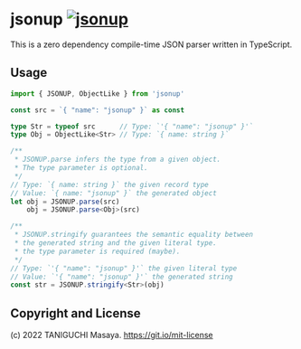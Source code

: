 # jsonup [![jsonup](https://img.shields.io/npm/v/jsonup)](https://npmjs.com/package/jsonup)

This is a zero dependency compile-time JSON parser written in TypeScript.

## Usage

```typescript
import { JSONUP, ObjectLike } from 'jsonup'

const src = `{ "name": "jsonup" }` as const

type Str = typeof src      // Type: `'{ "name": "jsonup" }'`
type Obj = ObjectLike<Str> // Type: `{ name: string }`

/**
 * JSONUP.parse infers the type from a given object.
 * The type parameter is optional.
 */
// Type: `{ name: string }` the given record type
// Value: `{ name: "jsonup" }` the generated object
let obj = JSONUP.parse(src) 
    obj = JSONUP.parse<Obj>(src)

/**
 * JSONUP.stringify guarantees the semantic equality between 
 * the generated string and the given literal type. 
 * the type parameter is required (maybe).
 */
// Type: `'{ "name": "jsonup" }'` the given literal type
// Value: `'{ "name": "jsonup" }'` the generated string
const str = JSONUP.stringify<Str>(obj) 
```

## Copyright and License

(c) 2022 TANIGUCHI Masaya. https://git.io/mit-license
